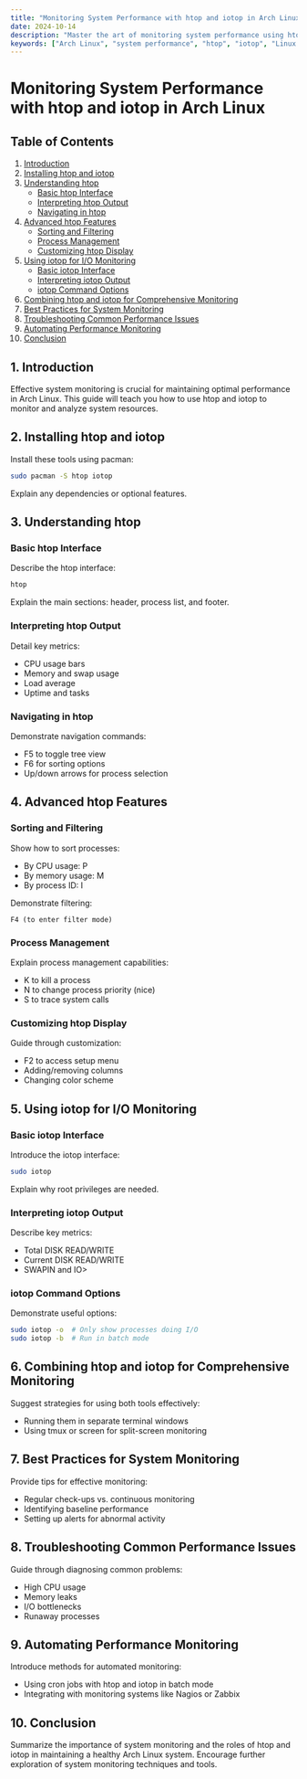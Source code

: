 ```yaml
---
title: "Monitoring System Performance with htop and iotop in Arch Linux"
date: 2024-10-14
description: "Master the art of monitoring system performance using htop and iotop in Arch Linux. Learn to analyze CPU, memory, and I/O usage for optimal system management."
keywords: ["Arch Linux", "system performance", "htop", "iotop", "Linux monitoring", "resource management", "CPU usage", "memory usage", "I/O operations", "process management"]
---
```


# Monitoring System Performance with htop and iotop in Arch Linux

## Table of Contents
1. [Introduction](#introduction)
2. [Installing htop and iotop](#installing-htop-and-iotop)
3. [Understanding htop](#understanding-htop)
   - [Basic htop Interface](#basic-htop-interface)
   - [Interpreting htop Output](#interpreting-htop-output)
   - [Navigating in htop](#navigating-in-htop)
4. [Advanced htop Features](#advanced-htop-features)
   - [Sorting and Filtering](#sorting-and-filtering)
   - [Process Management](#process-management)
   - [Customizing htop Display](#customizing-htop-display)
5. [Using iotop for I/O Monitoring](#using-iotop-for-io-monitoring)
   - [Basic iotop Interface](#basic-iotop-interface)
   - [Interpreting iotop Output](#interpreting-iotop-output)
   - [iotop Command Options](#iotop-command-options)
6. [Combining htop and iotop for Comprehensive Monitoring](#combining-htop-and-iotop-for-comprehensive-monitoring)
7. [Best Practices for System Monitoring](#best-practices-for-system-monitoring)
8. [Troubleshooting Common Performance Issues](#troubleshooting-common-performance-issues)
9. [Automating Performance Monitoring](#automating-performance-monitoring)
10. [Conclusion](#conclusion)

## 1. Introduction
Effective system monitoring is crucial for maintaining optimal performance in Arch Linux. This guide will teach you how to use htop and iotop to monitor and analyze system resources.

## 2. Installing htop and iotop
Install these tools using pacman:
```bash
sudo pacman -S htop iotop
```
Explain any dependencies or optional features.

## 3. Understanding htop

### Basic htop Interface
Describe the htop interface:
```bash
htop
```
Explain the main sections: header, process list, and footer.

### Interpreting htop Output
Detail key metrics:
- CPU usage bars
- Memory and swap usage
- Load average
- Uptime and tasks

### Navigating in htop
Demonstrate navigation commands:
- F5 to toggle tree view
- F6 for sorting options
- Up/down arrows for process selection

## 4. Advanced htop Features

### Sorting and Filtering
Show how to sort processes:
- By CPU usage: P
- By memory usage: M
- By process ID: I

Demonstrate filtering:
```
F4 (to enter filter mode)
```

### Process Management
Explain process management capabilities:
- K to kill a process
- N to change process priority (nice)
- S to trace system calls

### Customizing htop Display
Guide through customization:
- F2 to access setup menu
- Adding/removing columns
- Changing color scheme

## 5. Using iotop for I/O Monitoring

### Basic iotop Interface
Introduce the iotop interface:
```bash
sudo iotop
```
Explain why root privileges are needed.

### Interpreting iotop Output
Describe key metrics:
- Total DISK READ/WRITE
- Current DISK READ/WRITE
- SWAPIN and IO>

### iotop Command Options
Demonstrate useful options:
```bash
sudo iotop -o  # Only show processes doing I/O
sudo iotop -b  # Run in batch mode
```

## 6. Combining htop and iotop for Comprehensive Monitoring
Suggest strategies for using both tools effectively:
- Running them in separate terminal windows
- Using tmux or screen for split-screen monitoring

## 7. Best Practices for System Monitoring
Provide tips for effective monitoring:
- Regular check-ups vs. continuous monitoring
- Identifying baseline performance
- Setting up alerts for abnormal activity

## 8. Troubleshooting Common Performance Issues
Guide through diagnosing common problems:
- High CPU usage
- Memory leaks
- I/O bottlenecks
- Runaway processes

## 9. Automating Performance Monitoring
Introduce methods for automated monitoring:
- Using cron jobs with htop and iotop in batch mode
- Integrating with monitoring systems like Nagios or Zabbix

## 10. Conclusion
Summarize the importance of system monitoring and the roles of htop and iotop in maintaining a healthy Arch Linux system. Encourage further exploration of system monitoring techniques and tools.